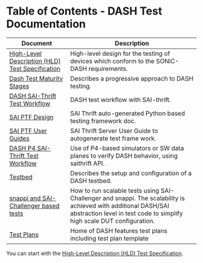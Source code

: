 # Table of Contents - DASH Test Documentation

| Document | Description |
|----------|-------------|
| [High-Level Description (HLD) Test Specification](dash-test-HLD.md) | High-level design for the testing of devices which conform to the SONiC-DASH requirements.|
| [Dash Test Maturity Stages](dash-test-maturity-stages.md) | Describes a progressive approach to DASH testing.|
| [DASH SAI-Thrift Test Workflow](dash-test-workflow-saithrift.md) | DASH test workflow with SAI-thrift. |
| [SAI PTF Design](https://github.com/opencomputeproject/SAI/blob/master/doc/SAI-Proposal-SAI-PTF.md) | SAI Thrift auto-generated Python based testing framework doc. |
| [SAI PTF User Guides](https://github.com/opencomputeproject/SAI/tree/master/ptf/docs) | SAI Thrift Server User Guide to autogenerate test frame work. |
| [DASH P4 SAI-Thrift Test Workflow](dash-test-workflow-p4-saithrift.md) | Use of P4-based simulators or SW data planes to verify DASH behavior, using saithrift API. |
| [Testbed](testbed/README.md) | Describes the setup and configuration of a DASH testbed.|
| [snappi and SAI-Challenger based tests](dash-test-sai-challenger.md) | How to run scalable tests using SAI-Challenger and snappi. The scalability is achieved with additional DASH/SAI abstraction level in test code to simplify high scale DUT configuration. |
| [Test Plans](testplans/README.md) |  Home of DASH features test plans including test plan template |


You can start with the [High-Level Description (HLD) Test Specification](dash-test-HLD.md).
